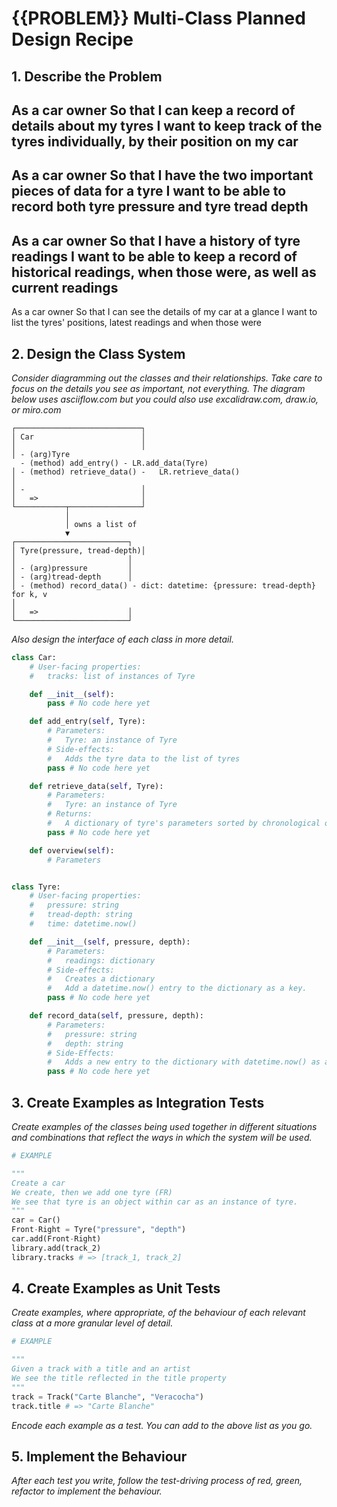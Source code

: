 # {{PROBLEM}} Multi-Class Planned Design Recipe

## 1. Describe the Problem

As a car owner
So that I can keep a record of details about my tyres
I want to keep track of the tyres individually, by their position on my car
----------------------------------------------------------------------------------------------------------
As a car owner
So that I have the two important pieces of data for a tyre
I want to be able to record both tyre pressure and tyre tread depth
----------------------------------------------------------------------------------------------------------
As a car owner
So that I have a history of tyre readings
I want to be able to keep a record of historical readings, when those were, as well as current readings
----------------------------------------------------------------------------------------------------------
As a car owner
So that I can see the details of my car at a glance
I want to list the tyres' positions, latest readings and when those were

## 2. Design the Class System

_Consider diagramming out the classes and their relationships. Take care to
focus on the details you see as important, not everything. The diagram below
uses asciiflow.com but you could also use excalidraw.com, draw.io, or miro.com_

```
┌────────────────────────────┐
│ Car                        │
│                            │
│ - (arg)Tyre
  - (method) add_entry() - LR.add_data(Tyre)
│ - (method) retrieve_data() -   LR.retrieve_data()                       │
│ -                          │
│   =>                       │
└───────────┬────────────────┘
            │
            │ owns a list of
            ▼
┌─────────────────────────┐
│ Tyre(pressure, tread-depth)│
│                         │
│ - (arg)pressure         │
│ - (arg)tread-depth      │
│ - (method) record_data() - dict: datetime: {pressure: tread-depth} for k, v
│ 
│   =>                    │
└─────────────────────────┘
```

_Also design the interface of each class in more detail._

```python
class Car:
    # User-facing properties:
    #   tracks: list of instances of Tyre

    def __init__(self):
        pass # No code here yet

    def add_entry(self, Tyre):
        # Parameters:
        #   Tyre: an instance of Tyre
        # Side-effects:
        #   Adds the tyre data to the list of tyres
        pass # No code here yet

    def retrieve_data(self, Tyre):
        # Parameters:
        #   Tyre: an instance of Tyre
        # Returns:
        #   A dictionary of tyre's parameters sorted by chronological order (using datetime)
        pass # No code here yet

    def overview(self):
        # Parameters


class Tyre:
    # User-facing properties:
    #   pressure: string
    #   tread-depth: string
    #   time: datetime.now()

    def __init__(self, pressure, depth):
        # Parameters:
        #   readings: dictionary
        # Side-effects:
        #   Creates a dictionary
        #   Add a datetime.now() entry to the dictionary as a key.
        pass # No code here yet

    def record_data(self, pressure, depth):
        # Parameters:
        #   pressure: string
        #   depth: string
        # Side-Effects:
        #   Adds a new entry to the dictionary with datetime.now() as a key
        pass # No code here yet

```

## 3. Create Examples as Integration Tests

_Create examples of the classes being used together in different situations and
combinations that reflect the ways in which the system will be used._

```python
# EXAMPLE

"""
Create a car
We create, then we add one tyre (FR)
We see that tyre is an object within car as an instance of tyre.
"""
car = Car()
Front-Right = Tyre("pressure", "depth")
car.add(Front-Right)
library.add(track_2)
library.tracks # => [track_1, track_2]
```

## 4. Create Examples as Unit Tests

_Create examples, where appropriate, of the behaviour of each relevant class at
a more granular level of detail._

```python
# EXAMPLE

"""
Given a track with a title and an artist
We see the title reflected in the title property
"""
track = Track("Carte Blanche", "Veracocha")
track.title # => "Carte Blanche"
```

_Encode each example as a test. You can add to the above list as you go._

## 5. Implement the Behaviour

_After each test you write, follow the test-driving process of red, green,
refactor to implement the behaviour._
